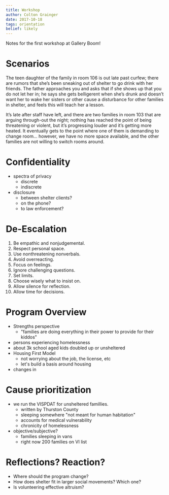 ```yaml
---
title: Workshop
author: Colton Grainger
date: 2017-10-18
tags: orientation
belief: likely
---
```


Notes for the first workshop at Gallery Boom!

# Scenarios

The teen daughter of the family in room 106  is out late past curfew; there are rumors that she’s been sneaking out of shelter to go drink with her friends. The father approaches you and asks that if she shows up that you do not let her in; he says she gets belligerent when she’s drunk and doesn’t want her to wake her sisters or other cause a disturbance for other families in shelter, and feels this will teach her a lesson. 

It’s late after staff have left, and there are two families in room 103 that are arguing through-out the night; nothing has reached the point of being threatening or violent, but it’s progressing louder and it’s getting more heated. It eventually gets to the point where one of them is demanding to change room... however, we have no more space available, and the other families are not willing to switch rooms around. 

# Confidentiality

- spectra of privacy 
	- discrete
	- indiscrete
- disclosure 
	- between shelter clients?
	- on the phone?
	- to law enforcement?

# De-Escalation

1. Be empathic and nonjudgemental.
2. Respect personal space.
3. Use nonthreatening nonverbals.
4. Avoid overreacting.
5. Focus on feelings.
6. Ignore challenging questions.
7. Set limits.
8. Choose wisely what to insist on.
9. Allow silence for reflection.
10. Allow time for decisions.

# Program Overview

- Strengths perspective
	- "families are doing everything in their power to provide for their kiddos"
- persons experiencing homelessness
- about 3k school aged kids doubled up or unsheltered
- Housing First Model
	- not worrying about the job, the license, etc
	- let's build a basis around housing
- changes in 

# Cause prioritization

- we run the VISPDAT for unsheltered famillies.
	- written by Thurston County
	- sleeping somewhere "not meant for human habitation"
	- accounts for medical vulnerability
	- chronicity of homelessness
- objective/subjective?
	- families sleeping in vans
	- right now 200 families on VI list

# Reflections? Reaction?

- Where should the program change?
- How does shelter fit in larger social movements? Which one?
- Is volunteering effective altruism?
